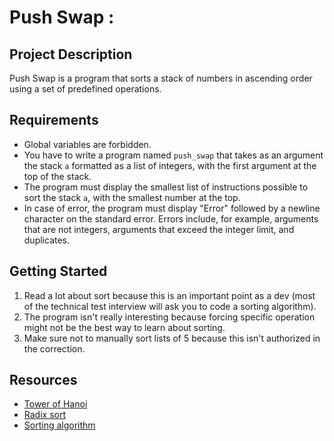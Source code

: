 Push Swap :
===========

Project Description
-------------------

Push Swap is a program that sorts a stack of numbers in ascending order using a set of predefined operations.

Requirements
------------

* Global variables are forbidden.
* You have to write a program named `push_swap` that takes as an argument the stack `a` formatted as a list of integers, with the first argument at the top of the stack.
* The program must display the smallest list of instructions possible to sort the stack `a`, with the smallest number at the top.
* In case of error, the program must display "Error" followed by a newline character on the standard error. Errors include, for example, arguments that are not integers, arguments that exceed the integer limit, and duplicates.

Getting Started
---------------

1.  Read a lot about sort because this is an important point as a dev (most of the technical test interview will ask you to code a sorting algorithm).
2.  The program isn't really interesting because forcing specific operation might not be the best way to learn about sorting.
3.  Make sure not to manually sort lists of 5 because this isn't authorized in the correction.

Resources
---------

* [Tower of Hanoi](https://en.wikipedia.org/wiki/Tower_of_Hanoi)
* [Radix sort](https://en.wikipedia.org/wiki/Radix_sort)
* [Sorting algorithm](https://en.wikipedia.org/wiki/Sorting_algorithm)

